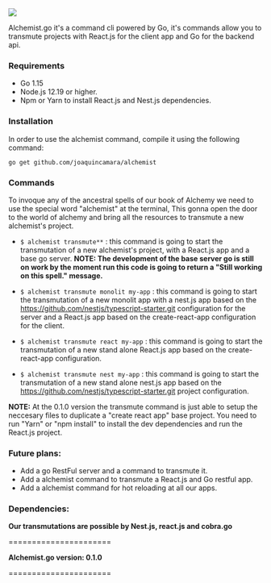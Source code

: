   <img  src="https://user-images.githubusercontent.com/26718123/94979651-96461b00-04e9-11eb-94d6-660af9663975.png">

Alchemist.go it's a command cli powered by Go, it's commands allow you to transmute projects with React.js for the client app and Go for the backend api.

### Requirements

- Go 1.15
- Node.js 12.19 or higher.
- Npm or Yarn to install React.js and Nest.js dependencies.

### Installation

In order to use the alchemist command, compile it using the following command:

`go get github.com/joaquincamara/alchemist`

### Commands

To invoque any of the ancestral spells of our book of Alchemy we need to use the special word "alchemist" at the terminal, This gonna open the door to the world of alchemy and bring all the resources to transmute a new alchemist's project.

- `$ alchemist transmute**` : this command is going to start the transmutation of a new alchemist's project, with a React.js app and a base go server. **NOTE: The development of the base server go is still on work by the moment run this code is going to return a "Still working on this spell." message.**

- `$ alchemist transmute monolit my-app` : this command is going to start the transmutation of a new monolit app with a nest.js app based on the https://github.com/nestjs/typescript-starter.git configuration for the server and a React.js app based on the create-react-app configuration for the client.

- `$ alchemist transmute react my-app` : this command is going to start the transmutation of a new stand alone React.js app based on the create-react-app configuration.

- `$ alchemist transmute nest my-app` : this command is going to start the transmutation of a new stand alone nest.js app based on the https://github.com/nestjs/typescript-starter.git project configuration.

**NOTE:** At the 0.1.0 version the transmute command is just able to setup the neccesary files to duplicate a "create react app" base project. You need to run "Yarn" or "npm install" to install the dev dependencies and run the React.js project.

### Future plans:

- Add a go RestFul server and a command to transmute it.
- Add a alchemist command to transmute a React.js and Go restful app.
- Add a alchemist command for hot reloading at all our apps.

### Dependencies:

**Our transmutations are possible by Nest.js, react.js and cobra.go**

======================

**Alchemist.go version: 0.1.0**

======================
